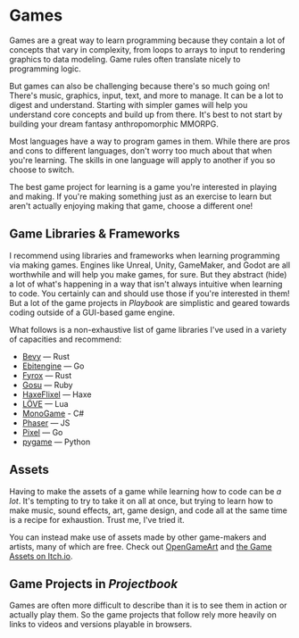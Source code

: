# Games

Games are a great way to learn programming because they contain a lot of concepts that vary in complexity, from loops to arrays to input to rendering graphics to data modeling. Game rules often translate nicely to programming logic.

But games can also be challenging because there's so much going on! There's music, graphics, input, text, and more to manage. It can be a lot to digest and understand. Starting with simpler games will help you understand core concepts and build up from there. It's best to not start by building your dream fantasy anthropomorphic MMORPG.

Most languages have a way to program games in them. While there are pros and cons to different languages, don't worry too much about that when you're learning. The skills in one language will apply to another if you so choose to switch.

The best game project for learning is a game you're interested in playing and making. If you're making something just as an exercise to learn but aren't actually enjoying making that game, choose a different one!

## Game Libraries & Frameworks

I recommend using libraries and frameworks when learning programming via making games. Engines like Unreal, Unity, GameMaker, and Godot are all worthwhile and will help you make games, for sure. But they abstract (hide) a lot of what's happening in a way that isn't always intuitive when learning to code. You certainly can and should use those if you're interested in them! But a lot of the game projects in _Playbook_ are simplistic and geared towards coding outside of a GUI-based game engine.

What follows is a non-exhaustive list of game libraries I've used in a variety of capacities and recommend:

- [Bevy](https://bevyengine.org) — Rust
- [Ebitengine](https://ebitengine.org) — Go
- [Fyrox](https://fyrox.rs) — Rust
- [Gosu](https://www.libgosu.org) — Ruby
- [HaxeFlixel](https://haxeflixel.com) — Haxe
- [LÖVE](https://love2d.org) — Lua
- [MonoGame](https://www.monogame.net) - C#
- [Phaser](https://github.com/photonstorm/phaser) — JS
- [Pixel](https://github.com/faiface/pixel) — Go
- [pygame](https://www.pygame.org/news) — Python

## Assets

Having to make the assets of a game while learning how to code can be _a lot_. It's tempting to try to take it on all at once, but trying to learn how to make music, sound effects, art, game design, and code all at the same time is a recipe for exhaustion. Trust me, I've tried it.

You can instead make use of assets made by other game-makers and artists, many of which are free. Check out [OpenGameArt](https://opengameart.org) and [the Game Assets on Itch.io](https://itch.io/game-assets).

## Game Projects in _Projectbook_

Games are often more difficult to describe than it is to see them in action or actually play them. So the game projects that follow rely more heavily on links to videos and versions playable in browsers.
